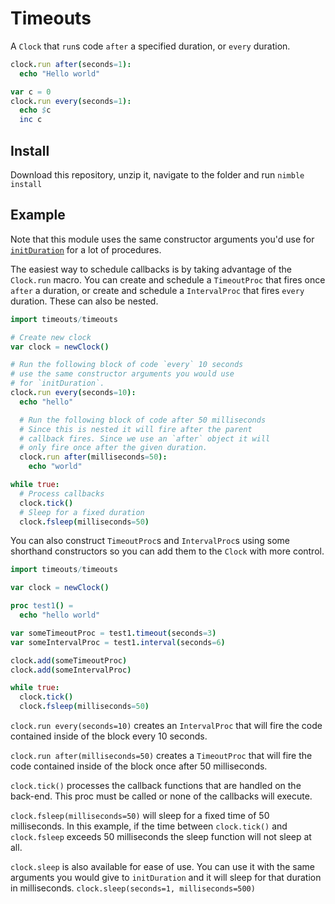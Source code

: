 # Timeouts

A `Clock` that `run`s code `after` a specified duration, or `every` duration.

```nim
clock.run after(seconds=1):
  echo "Hello world"

var c = 0
clock.run every(seconds=1):
  echo $c
  inc c
```
## Install

Download this repository, unzip it, navigate to the folder and run `nimble install`

## Example

Note that this module uses the same constructor arguments you'd use for [`initDuration`](https://nim-lang.org/docs/times.html#initDuration%2Cint64%2Cint64%2Cint64%2Cint64%2Cint64%2Cint64%2Cint64%2Cint64) for a lot of procedures.

The easiest way to schedule callbacks is by taking advantage of the `Clock.run` macro. You can create and schedule a `TimeoutProc` that fires once `after` a duration, or create and schedule a `IntervalProc` that fires `every` duration. These can also be nested.

```nim
import timeouts/timeouts

# Create new clock
var clock = newClock()

# Run the following block of code `every` 10 seconds
# use the same constructor arguments you would use
# for `initDuration`.
clock.run every(seconds=10):
  echo "hello"

  # Run the following block of code after 50 milliseconds
  # Since this is nested it will fire after the parent
  # callback fires. Since we use an `after` object it will 
  # only fire once after the given duration.
  clock.run after(milliseconds=50):
    echo "world"

while true:
  # Process callbacks
  clock.tick()
  # Sleep for a fixed duration
  clock.fsleep(milliseconds=50)
```

You can also construct `TimeoutProc`s and `IntervalProc`s using some shorthand constructors so you can add them to the `Clock` with more
control.

```nim
import timeouts/timeouts

var clock = newClock()

proc test1() =
  echo "hello world"

var someTimeoutProc = test1.timeout(seconds=3)
var someIntervalProc = test1.interval(seconds=6)

clock.add(someTimeoutProc)
clock.add(someIntervalProc)

while true:
  clock.tick()
  clock.fsleep(milliseconds=50)

```

`clock.run every(seconds=10)` creates an `IntervalProc` that will fire the code contained inside of the block every 10 seconds.

`clock.run after(milliseconds=50)` creates a `TimeoutProc` that will fire the code contained inside of the block once after 50 milliseconds.

`clock.tick()` processes the callback functions that are handled on the back-end.  This proc must be called or none of the callbacks will execute.

`clock.fsleep(milliseconds=50)` will sleep for a fixed time of 50 milliseconds. In this example, if the time between `clock.tick()` and `clock.fsleep` exceeds 50 milliseconds the sleep function will not sleep at all.

`clock.sleep` is also available for ease of use. You can use it with the same arguments you would give to `initDuration` and it will sleep for that duration in milliseconds.  `clock.sleep(seconds=1, milliseconds=500)`
